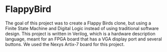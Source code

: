 # FlappyBird

The goal of this project was to create a Flappy Birds clone, but using a Finite State Machine and Digital Logic instead of using traditional software design. This project is written in Verilog, which is a hardware description language, meant for an FPGA board that has a VGA display port and several buttons. We used the Nexys Artix-7 board for this project. 
